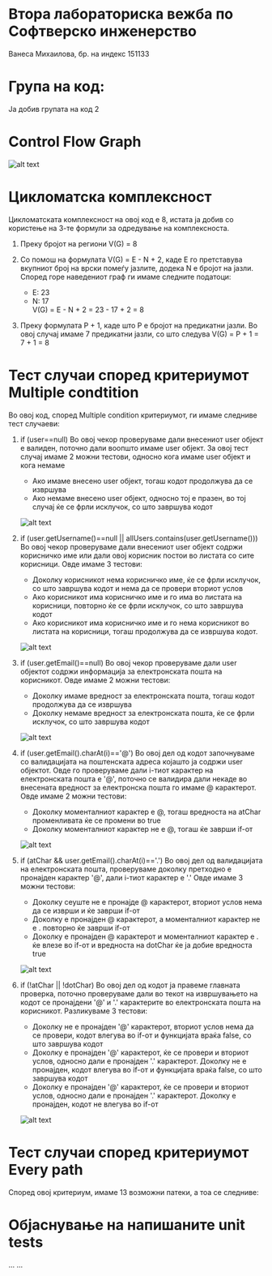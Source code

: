 # Втора лабораториска вежба по Софтверско инженерство
Ванеса Михаилова, бр. на индекс 151133

# Група на код:
Ја добив групата на код 2

# Control Flow Graph
![alt text](https://github.com/vmihailova/SI_Lab2_151133/blob/master/151133_Control_Flow.png?raw=true)

# Цикломатска комплексност
Цикломатската комплексност на овој код е 8, истата ја добив со користење на 3-те формули за одредување на комплексноста.

1. Преку бројот на региони
   V(G) = 8
   
2. Со помош на формулата V(G) = E - N + 2, каде E го претставува вкупниот број на врски помеѓу јазлите, додека N е бројот на јазли.     
   Според горе наведениот граф ги имаме следните податоци:
   - E: 23
   - N: 17   
   V(G) = E - N + 2 = 23 - 17 + 2 = 8

3. Преку формулата P + 1, каде што P е бројот на предикатни јазли. Во овој случај имаме 7 предикатни јазли, со што следува
   V(G) = P + 1 = 7 + 1 = 8


# Тест случаи според критериумот Multiple condtition

Во овој код, според Multiple condition критериумот, ги имаме следниве тест случаеви:

 1. if (user==null) 
    Во овој чекор проверуваме дали внесениот user објект е валиден, поточно дали воопшто имаме user објект. 
    За овој тест случај имаме 2 можни тестови, односно кога имаме user објект и кога немаме
     - Ако имаме внесено user објект, тогаш кодот продолжува да се извршува
     - Ако немаме внесено user објект, односно тој е празен, во тој случај ќе се фрли исклучок, со што завршува кодот
     
    ![alt text](https://github.com/vmihailova/SI_lab2_151133/blob/master/MultipleConditionsDATA/MC1.png?raw=true)
    
 
 2. if (user.getUsername()==null || allUsers.contains(user.getUsername()))
    Во овој чекор проверуваме дали внесениот user објект содржи корисничко име или дали овој корисник постои во листата со сите корисници.
    Овде имаме 3 тестови:
    - Доколку корисникот нема корисничко име, ќе се фрли исклучок, со што завршува кодот и нема да се провери вториот услов
    - Ако корисникот има корисничко име и го има во листата на корисници, повторно ќе се фрли исклучок, со што завршува кодот
    - Ако корисникот има корисничко име и го нема корисникот во листата на корисници, тогаш продолжува да се извршува кодот.
    
    ![alt text](https://github.com/vmihailova/SI_lab2_151133/blob/master/MultipleConditionsDATA/MC2.png?raw=true)
    
 
 3.  if (user.getEmail()==null)
     Во овој чекор проверуваме дали user објектот содржи информација за електронската пошта на корисникот. 
     Овде имаме 2 можни тестови:
      - Доколку имаме вредност за електронската пошта, тогаш кодот продолжува да се извршува
      - Доколку немаме вредност за електронската пошта, ќе се фрли исклучок, со што завршува кодот
     
     ![alt text](https://github.com/vmihailova/SI_lab2_151133/blob/master/MultipleConditionsDATA/MC3.png?raw=true)

 4. if (user.getEmail().charAt(i)=='@')
    Во овој дел од кодот започнуваме со валидацијата на поштенската адреса којашто ја содржи user објектот. Овде го проверуваме дали i-тиот карактер на електронската пошта е '@', поточно се валидира дали некаде во внесената вредност за електронска пошта го имаме @ карактерот.
    Овде имаме 2 можни тестови:
     - Доколку моменталниот карактер е @, тогаш вредноста на atChar променливата ќе се промени во true
     - Доколку моменталниот карактер не е @, тогаш ќе заврши if-от
     
    ![alt text](https://github.com/vmihailova/SI_lab2_151133/blob/master/MultipleConditionsDATA/MC4.png?raw=true)
 
 5. if (atChar && user.getEmail().charAt(i)=='.')
    Во овој дел од валидацијата на електронската пошта, проверуваме доколку претходно е пронајден карактер '@', дали i-тиот карактер е '.'
    Овде имаме 3 можни тестови:
      -  Доколку сеуште не е пронајде @ карактерот, вториот услов нема да се изврши и ќе заврши if-от
      -  Доколку е пронајден @ карактерот, а моменталниот карактер не е . повторно ќе заврши if-от
      -  Доколку е пронајден @ карактерот и моменталниот карактер е . ќе влезе во if-от и вредноста на dotChar ќе ја добие вредноста true
      
    ![alt text](https://github.com/vmihailova/SI_lab2_151133/blob/master/MultipleConditionsDATA/MC5.png?raw=true)
 
 6. if (!atChar || !dotChar)
    Во овој дел од кодот ја правеме главната проверка, поточно проверуваме дали во текот на извршувањето на кодот се пронајдени '@' и '.' карактерите во електронската пошта на корисникот. 
    Разликуваме 3 тестови:
    - Доколку не е пронајден '@' карактерот, вториот услов нема да се провери, кодот влегува во if-от и функцијата враќа false, со што завршува кодот
    - Доколку е пронајден '@' карактерот, ќе се провери и вториот услов, односно дали е пронајден '.' карактерот. Доколку не е пронајден, кодот влегува во if-от и функцијата враќа false, со што завршува кодот
    - Доколку е пронајден '@' карактерот, ќе се провери и вториот услов, односно дали е пронајден '.' карактерот. Доколку е пронајден, кодот не влегува во if-от
    
    ![alt text](https://github.com/vmihailova/SI_lab2_151133/blob/master/MultipleConditionsDATA/MC6.png?raw=true)

# Тест случаи според критериумот Every path

  Според овој критериум, имаме 13 возможни патеки, а тоа се следниве:


# Објаснување на напишаните unit tests
... ...
